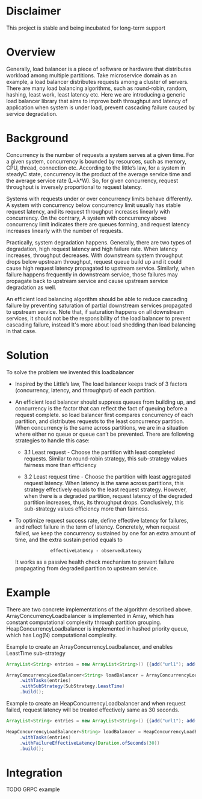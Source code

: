 # Disclaimer
This project is stable and being incubated for long-term support

# Overview
Generally, load balancer is a piece of software or hardware that distributes workload among multiple partitions. 
Take microservice domain as an example, a load balancer distributes requests among a cluster of servers. 
There are many load balancing algorithms, such as round-robin, random, hashing, least work, least latency etc.
Here we are introducing a generic load balancer library that aims to improve both throughput and latency of application when system is under load,
prevent cascading failure caused by service degradation. 

# Background
Concurrency is the number of requests a system serves at a given time.
For a given system, concurrency is bounded by resources, such as memory, CPU,  thread, connection etc.
According to the little’s law, for a system in steadyC state, concurrency is the product of the average service time and the average service rate (L=λ*W).
So, for given concurrency, request throughput is inversely proportional to request latency.

Systems with requests under or over concurrency limits behave differently. 
A system with concurrency below concurrency limit usually has stable request latency, and its request throughput increases linearly with concurrency.
On the contrary, A system with concurrency above concurrency limit indicates there are queues forming, and request latency increases linearly with the number of requests.

Practically, system degradation happens. Generally, there are two types of degradation, high request latency and high failure rate.
When latency increases, throughput decreases. With downstream system throughput drops below upstream throughput, request queue build up and it could cause high request latency propagated to upstream service.
Similarly, when failure happens frequently in downstream service, those failures may propagate back to upstream service and cause upstream service degradation as well.

An efficient load balancing algorithm should be able to reduce cascading failure by preventing saturation of partial downstream services propagated to upstream service.
Note that, if saturation happens on all downstream services, it should not be the responsibility of the load balancer to prevent cascading failure, instead It's more about load shedding than load balancing in that case. 

# Solution
To solve the problem we invented this loadbalancer 
- Inspired by the Little’s law, The load balancer keeps track of 3 factors (concurrency, latency, and throughput) of each partition.
- An efficient load balancer should suppress queues from building up, and concurrency is the factor that can reflect the fact of queuing before a request complete.
so load balancer first compares concurrency of each partition, and distributes requests to the least concurrency partition. 
When concurrency is the same across partitions,  we are in a situation where either no queue or queue can’t be prevented. There are following strategies to handle this case:
    
    - 3.1 Least request - Choose the partition with least completed requests. Similar to round-robin strategy, this sub-strategy values fairness more than efficiency
    
    - 3.2 Least request time - Choose the partition with least aggregated request latency. When latency is the same across partitions, this strategy effectively equals to the least request strategy. 
    However, when there is a degraded partition, request latency of the degraded partition increases, thus, its throughput drops. Conclusively, this sub-strategy values efficiency more than fairness.

- To optimize request success rate, define effective latency for failures, and reflect failure in the term of latency. 
Concretely, when request failed, we keep the concurrency sustained by one for an extra amount of time, and the extra sustain period equals to 
                   
                   effectiveLatency - observedLatency

  It works as a passive health check mechanism to prevent failure propagating from degraded partition to upstream service.


# Example

There are two concrete implementations of the algorithm described above.
ArrayConcurrencyLoadbalancer is implemented in Array, which has constant computational complexity through partition grouping.
HeapConcurrencyLoadbalancer is implemented in hashed priority queue, which has Log(N) computational complexity.

Example to create an ArrayConcurrencyLoadbalancer, and enables LeastTime sub-strategy
```java
ArrayList<String> entries = new ArrayList<String>() {{add("url1"); add("url2"); add("url3");}};

ArrayConcurrencyLoadBalancer<String> loadBalancer = ArrayConcurrencyLoadBalancer.newBuilder(String.class)
     .withTasks(entries)
     .withSubStrategy(SubStrategy.LeastTime)
     .build();
```

Example to create an HeapConcurrencyLoadbalancer
and when request failed, request latency will be treated effectively same as 30 seconds.
```java
ArrayList<String> entries = new ArrayList<String>() {{add("url1"); add("url2");}};

HeapConcurrencyLoadBalancer<String> loadBalancer = HeapConcurrencyLoadBalancer.newBuilder(String.class)
     .withTasks(entries)
     .withFailureEffectiveLatency(Duration.ofSeconds(30))
     .build();
```

# Integration
TODO
GRPC example